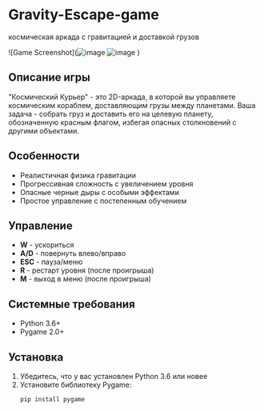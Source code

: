 # Gravity-Escape-game
космическая аркада с гравитацией и доставкой грузов

![Game Screenshot](![image](https://github.com/user-attachments/assets/906e36af-3f6b-4255-bf05-a7ac2021d2a0)
![image](https://github.com/user-attachments/assets/5cf2d792-d77a-4f3b-baba-50e9017eaf31)
)

## Описание игры
"Космический Курьер" - это 2D-аркада, в которой вы управляете космическим кораблем, доставляющим грузы между планетами. Ваша задача - собрать груз и доставить его на целевую планету, обозначенную красным флагом, избегая опасных столкновений с другими объектами.

## Особенности
- Реалистичная физика гравитации
- Прогрессивная сложность с увеличением уровня
- Опасные черные дыры с особыми эффектами
- Простое управление с постепенным обучением

## Управление
- **W** - ускориться
- **A/D** - повернуть влево/вправо
- **ESC** - пауза/меню
- **R** - рестарт уровня (после проигрыша)
- **M** - выход в меню (после проигрыша)

## Системные требования
- Python 3.6+
- Pygame 2.0+

## Установка
1. Убедитесь, что у вас установлен Python 3.6 или новее
2. Установите библиотеку Pygame:
   ```bash
   pip install pygame
